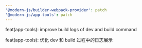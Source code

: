 ```yaml
---
'@modern-js/builder-webpack-provider': patch
'@modern-js/app-tools': patch
---
```


feat(app-tools): improve build logs of dev and build command

feat(app-tools): 优化 dev 和 build 过程中的日志展示
